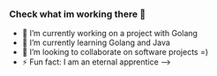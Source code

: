 ### Check what im working there 👋

- 🔭 I’m currently working on a project with Golang
- 🌱 I’m currently learning Golang and Java
- 👯 I’m looking to collaborate on software projects =)
- ⚡ Fun fact: I am an eternal apprentice
-->
